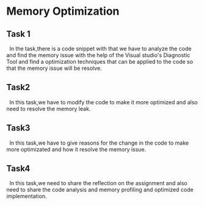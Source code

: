 ﻿# Memory Optimization

## Task 1
&nbsp;&nbsp;In the task,there is a code snippet with that we have to analyze the code and find the memory issue with the help of the Visual studio's Diagnostic Tool and  find a optimization techniques that can be applied to the code so that the memory issue will be resolve.
   
## Task2

&nbsp;&nbsp;In this task,we have to modify the code to make it more optimized and also need to resolve the memory leak.

## Task3
&nbsp;&nbsp;In this task,we have to give reasons for the change in the code to make more optimizated and how it resolve the memory issue.

## Task4
&nbsp;&nbsp;In this task,we need to share the reflection on the assignment and also need to share the code analysis and memory profiling and optimized code implementation.